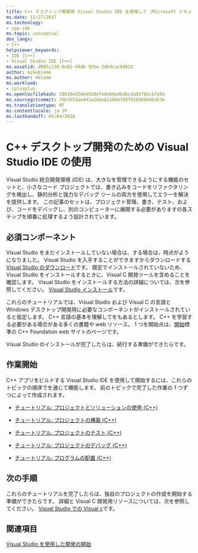 ```yaml
---
title: C++ デスクトップ開発用 Visual Studio IDE を使用して |Microsoft ドキュメント
ms.date: 11/27/2017
ms.technology:
- cpp-ide
ms.topic: conceptual
dev_langs:
- C++
helpviewer_keywords:
- IDE [C++]
- Visual Studio IDE [C++]
ms.assetid: d985c230-8e81-49d6-92be-2db9cac8d023
author: mikeblome
ms.author: mblome
ms.workload:
- cplusplus
ms.openlocfilehash: 29810e928ee910efe0eb9a4bdbcda8576bcb7a9e
ms.sourcegitcommit: 76b7653ae443a2b8eb1186b789f8503609d6453e
ms.translationtype: MT
ms.contentlocale: ja-JP
ms.lasthandoff: 05/04/2018
---
```

# <a name="using-the-visual-studio-ide-for-c-desktop-development"></a>C++ デスクトップ開発のための Visual Studio IDE の使用

Visual Studio 統合開発環境 (IDE) は、大きなを管理できるようにする機能のセットと、小さなコード プロジェクトでは、書き込みをコードをリファクタリングを検出し、静的分析と強力なデバッグ ツールの両方を使用してエラーを解決を提供します。 この記事のセットは、プロジェクト管理、書き、テスト、および、コードをデバッグし、別のコンピューターに展開する必要がありますの各ステップを順番に処理するよう設計されています。

## <a name="prerequisites"></a>必須コンポーネント

Visual Studio をまだインストールしていない場合は、する場合は、時点がようになりました。 Visual Studio を入手することができますからダウンロードする[Visual Studio のダウンロード](http://www.visualstudio.com/downloads/download-visual-studio-vs.aspx)です。 既定でインストールされていないため、Visual Studio をインストールするときに、Visual C 開発ツールを含めることを確認します。 Visual Studio をインストールする方法の詳細については、次を参照してください。 [Visual Studio インストール](/visualstudio/install/install-visual-studio)です。

これらのチュートリアルでは、Visual Studio および Visual C の言語と Windows デスクトップ開発用に必要なコンポーネントがインストールされていると仮定します。 C++ 言語の基本を理解してをもあるとします。 C++ を学習する必要がある場合がある多くの書籍や web リソース。 1 つを開始点は、[開始](https://isocpp.org/get-started)標準の C++ Foundation web サイトのページです。

Visual Studio のインストールが完了したらは、続行する準備ができたらです。

## <a name="get-started"></a>作業開始

C++ アプリをビルドする Visual Studio IDE を使用して開始するには、これらのトピックの順序でを通じて機能します。 前のトピックで完了した作業の 1 つずつによって作成されます。

- [チュートリアル: プロジェクトとソリューションの使用 (C++)](../ide/walkthrough-working-with-projects-and-solutions-cpp.md)

- [チュートリアル: プロジェクトの構築 (C++)](../ide/walkthrough-building-a-project-cpp.md)

- [チュートリアル: プロジェクトのテスト (C++)](../ide/walkthrough-testing-a-project-cpp.md)

- [チュートリアル: プロジェクトのデバッグ (C++)](../ide/walkthrough-debugging-a-project-cpp.md)

- [チュートリアル: プログラムの配置 (C++)](../ide/walkthrough-deploying-your-program-cpp.md)

## <a name="next-steps"></a>次の手順

これらのチュートリアルを完了したらは、独自のプロジェクトの作成を開始する準備ができたらです。 詳細と Visual C 開発用リソースについては、次を参照してください。 [Visual Studio での Visual c](../visual-cpp-in-visual-studio.md)です。

## <a name="see-also"></a>関連項目

[Visual Studio を使用した開発の開始](/visualstudio/ide/get-started-developing-with-visual-studio)